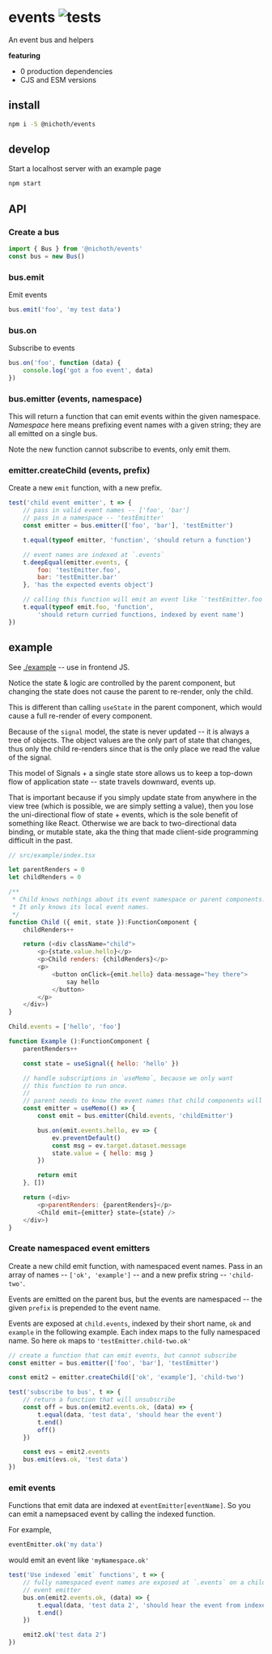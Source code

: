 # events ![tests](https://github.com/nichoth/events/actions/workflows/nodejs.yml/badge.svg)
An event bus and helpers

__featuring__
* 0 production dependencies
* CJS and ESM versions

## install
```bash
npm i -S @nichoth/events
```

## develop
Start a localhost server with an example page

```bash
npm start
```

## API

### Create a bus
```js
import { Bus } from '@nichoth/events'
const bus = new Bus()
```

### bus.emit
Emit events

```js
bus.emit('foo', 'my test data')
```

### bus.on
Subscribe to events

```js
bus.on('foo', function (data) {
    console.log('got a foo event', data)
})
```

### bus.emitter (events, namespace)
This will return a function that can emit events within the given namespace.
*Namespace* here means prefixing event names with a given string; they are all
emitted on a single bus.

Note the new function cannot subscribe to events, only emit them.

### emitter.createChild (events, prefix)
Create a new `emit` function, with a new prefix.

```js
test('child event emitter', t => {
    // pass in valid event names -- ['foo', 'bar']
    // pass in a namespace -- 'testEmitter'
    const emitter = bus.emitter(['foo', 'bar'], 'testEmitter')

    t.equal(typeof emitter, 'function', 'should return a function')

    // event names are indexed at `.events`
    t.deepEqual(emitter.events, {
        foo: 'testEmitter.foo',
        bar: 'testEmitter.bar'
    }, 'has the expected events object')

    // calling this function will emit an event like `'testEmitter.foo'`
    t.equal(typeof emit.foo, 'function',
        'should return curried functions, indexed by event name')
})
```

## example
See [./example](./example/index.tsx) -- use in frontend JS.

Notice the state & logic are controlled by the parent component, but
changing the state does not cause the parent to re-render, only
the child.

This is different than calling `useState` in the parent
component, which would cause a full re-render of every component.

Because of the `signal` model, the state is never updated -- it is
always a tree of objects. The object values are the only part of
state that changes, thus only the child re-renders since that is
the only place we read the value of the signal.

This model of Signals + a single state store allows us to keep a top-down
flow of application state -- state travels downward, events up.

That is important because if you simply update state from anywhere in the view
tree (which is possible, we are simply setting a value), then you lose the
uni-directional flow of state + events, which is the sole benefit of something
like React. Otherwise we are back to two-directional data binding, or mutable
state, aka the thing that made client-side programming difficult in the past.


```js
// src/example/index.tsx

let parentRenders = 0
let childRenders = 0

/**
 * Child knows nothings about its event namespace or parent components.
 * It only knows its local event names.
 */
function Child ({ emit, state }):FunctionComponent {
    childRenders++

    return (<div className="child">
        <p>{state.value.hello}</p>
        <p>Child renders: {childRenders}</p>
        <p>
            <button onClick={emit.hello} data-message="hey there">
                say hello
            </button>
        </p>
    </div>)
}

Child.events = ['hello', 'foo']

function Example ():FunctionComponent {
    parentRenders++

    const state = useSignal({ hello: 'hello' })

    // handle subscriptions in `useMemo`, because we only want
    // this function to run once.
    //
    // parent needs to know the event names that child components will emit
    const emitter = useMemo(() => {
        const emit = bus.emitter(Child.events, 'childEmitter')

        bus.on(emit.events.hello, ev => {
            ev.preventDefault()
            const msg = ev.target.dataset.message
            state.value = { hello: msg }
        })

        return emit
    }, [])

    return (<div>
        <p>parentRenders: {parentRenders}</p>
        <Child emit={emitter} state={state} />
    </div>)
}
```

### Create namespaced event emitters
Create a new child emit function, with namespaced event names. Pass in an
array of names -- `['ok', 'example']` -- and a new prefix string -- `'child-two'`.

Events are emitted on the parent bus, but the events are namespaced --
the given `prefix` is prepended to the event name.

Events are exposed at `child.events`, indexed by their short name, `ok` and
`example` in the following example. Each index maps to the fully namespaced
name. So here `ok` maps to `'testEmitter.child-two.ok'`

```js
// create a function that can emit events, but cannot subscribe
const emitter = bus.emitter(['foo', 'bar'], 'testEmitter')

const emit2 = emitter.createChild(['ok', 'example'], 'child-two')

test('subscribe to bus', t => {
    // return a function that will unsubscribe
    const off = bus.on(emit2.events.ok, (data) => {
        t.equal(data, 'test data', 'should hear the event')
        t.end()
        off()
    })

    const evs = emit2.events
    bus.emit(evs.ok, 'test data')
})
```

### emit events
Functions that emit data are indexed at `eventEmitter[eventName]`. So you can emit a namepsaced event by calling the indexed function.

For example,
```js
eventEmitter.ok('my data')
```
would emit an event like `'myNamespace.ok'`

```js
test('Use indexed `emit` functions', t => {
    // fully namespaced event names are exposed at `.events` on a child
    // event emitter
    bus.on(emit2.events.ok, (data) => {
        t.equal(data, 'test data 2', 'should hear the event from indexed function')
        t.end()
    })

    emit2.ok('test data 2')
})
```
 
